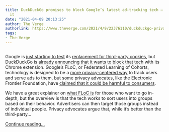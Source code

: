 ```yaml
---
title: DuckDuckGo promises to block Google’s latest ad-tracking tech — if Google allows
  it
date: "2021-04-09 20:13:25"
author: The Verge
authorlink: https://www.theverge.com/2021/4/9/22376110/duckduckgo-privacy-floc-block-chrome-extension-advertising-tech
tags:
- The-Verge
---
```

<figure>
      <img alt="" src="https://cdn.vox-cdn.com/thumbor/L_2IT52stOdEcY77jm6-7hNTtu0=/0x0:2040x1360/1310x873/cdn.vox-cdn.com/uploads/chorus_image/image/69103512/acastro_200218_3900_StoryStream_0001.0.jpg" />
    </figure>

  <p id="4vZW73">Google is <a href="https://www.eff.org/deeplinks/2021/03/google-testing-its-controversial-new-ad-targeting-tech-millions-browsers-heres">just starting to test</a> its <a href="https://www.theverge.com/2020/1/14/21064698/google-third-party-cookies-chrome-two-years-privacy-safari-firefox">replacement for third-party cookies</a>, but DuckDuckGo is <a href="https://spreadprivacy.com/block-floc-with-duckduckgo/">already announcing that it wants to block that tech</a> with its Chrome extension. Google’s FLoC, or Federated Learning of Cohorts, technology is designed to be a <a href="https://www.theverge.com/2021/3/3/22310332/google-privacy-replacing-third-party-cookies-privacy-sandbox">more privacy-centered way</a> to track users and serve ads to them, but some privacy advocates, like the Electronic Frontier Foundation, have <a href="https://www.eff.org/deeplinks/2021/03/googles-floc-terrible-idea">claimed that it could be harmful to consumers</a>.</p>
<p id="0CJvSo">We have a great explainer on <a href="https://www.theverge.com/2021/3/30/22358287/privacy-ads-google-chrome-floc-cookies-cookiepocalypse-finger-printing">what FLoC is</a> for those who want to go in-depth, but the overview is that the tech works to sort users into groups based on their behavior. Advertisers can then target those groups instead of individual people. Privacy advocates argue that, while it’s better than the third-party...</p>
  <p>
    <a href="https://www.theverge.com/2021/4/9/22376110/duckduckgo-privacy-floc-block-chrome-extension-advertising-tech">Continue reading&hellip;</a>
  </p>